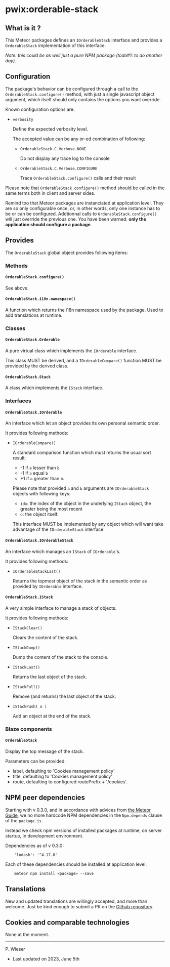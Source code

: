# pwix:orderable-stack

## What is it ?

This Meteor packages defines an `IOrderableStack` interface and provides a `OrderableStack` implementation of this interface.

_Note: this could be as well just a pure NPM package (todo#1: to do another day)._

## Configuration

The package's behavior can be configured through a call to the `OrderableStack.configure()` method, with just a single javascript object argument, which itself should only contains the options you want override.

Known configuration options are:

- `verbosity`

    Define the expected verbosity level.

    The accepted value can be any or-ed combination of following:

    - `OrderableStack.C.Verbose.NONE`

        Do not display any trace log to the console

    - `OrderableStack.C.Verbose.CONFIGURE`

        Trace `OrderableStack.configure()` calls and their result

Please note that `OrderableStack.configure()` method should be called in the same terms both in client and server sides.

Remind too that Meteor packages are instanciated at application level. They are so only configurable once, or, in other words, only one instance has to be or can be configured. Addtionnal calls to `OrderableStack.configure()` will just override the previous one. You have been warned: **only the application should configure a package**.

## Provides

The `OrderableStack` global object provides following items:

### Methods

#### `OrderableStack.configure()`

See above.

#### `OrderableStack.i18n.namespace()`

A function which returns the i18n namespace used by the package. Used to add translations at runtime.

### Classes

#### `OrderableStack.Orderable`

A pure virtual class which implements the `IOrderable` interface.

This class MUST be derived, and a `IOrderableCompare()` function MUST be provided by the derived class.

#### `OrderableStack.Stack`

A class which implements the `IStack` interface.

### Interfaces

#### `OrderableStack.IOrderable`

An interface which let an object provides its own personal semantic order.

It provides following methods:

- `IOrderableCompare()`

    A standard comparison function which must returns the usual sort result:

    - -1 if `a` lesser than `b`
    - -1 if `a` equal `b`
    - +1 if `a` greater than `b`.

    Please note that provided `a` and `b` arguments are `IOrderableStack` objects with following keys:

    - `idx`: the index of the object in the underlying `IStack` object, the greater being the most recent
    - `o`: the object itself.

    This interface MUST be implemented by any object which will want take advantage of the `IOrderableStack` interface.

#### `OrderableStack.IOrderableStack`

An interface which manages an `IStack` of `IOrderable`'s.

It provides following methods:

- `IOrderableStackLast()`

    Returns the topmost object of the stack in the semantic order as provided by `IOrderable` interface.

#### `OrderableStack.IStack`

A very simple interface to manage a stack of objects.

It provides following methods:

- `IStackClear()`

    Clears the content of the stack.

- `IStackDump()`

    Dump the content of the stack to the console.

- `IStackLast()`

    Returns the last object of the stack.

- `IStackPull()`

    Remove (and returns) the last object of the stack.

- `IStackPush( o )`

    Add an object at the end of the stack.

### Blaze components

#### `OrderableStack`

Display the top message of the stack.

Parameters can be provided:

- label, defaulting to 'Cookies management policy'
- title, defaulting to 'Cookies management policy'
- route, defaulting to configured routePrefix + '/cookies'.

## NPM peer dependencies

Starting with v 0.3.0, and in accordance with advices from [the Meteor Guide](https://guide.meteor.com/writing-atmosphere-packages.html#peer-npm-dependencies), we no more hardcode NPM dependencies in the `Npm.depends` clause of the `package.js`. 

Instead we check npm versions of installed packages at runtime, on server startup, in development environment.

Dependencies as of v 0.3.0:
```
    'lodash': '^4.17.0'
```

Each of these dependencies should be installed at application level:
```
    meteor npm install <package> --save
```

## Translations

New and updated translations are willingly accepted, and more than welcome. Just be kind enough to submit a PR on the [Github repository](https://github.com/trychlos/pwix-orderable-stack/pulls).

## Cookies and comparable technologies

None at the moment.

---
P. Wieser
- Last updated on 2023, June 5th
